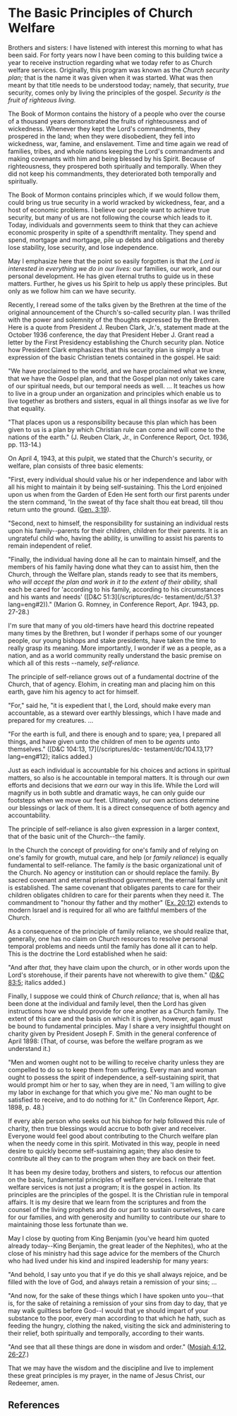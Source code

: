 # The Basic Principles of Church Welfare

Brothers and sisters: I have listened with interest this morning to what has
been said. For forty years now I have been coming to this building twice a
year to receive instruction regarding what we today refer to as Church welfare
services. Originally, this program was known as the _Church security plan;_
that is the name it was given when it was started. What was then meant by that
title needs to be understood today; namely, that security, _true_ security,
comes only by living the principles of the gospel. _Security is the fruit of
righteous living._

The Book of Mormon contains the history of a people who over the course of a
thousand years demonstrated the fruits of righteousness and of wickedness.
Whenever they kept the Lord's commandments, they prospered in the land; when
they were disobedient, they fell into wickedness, war, famine, and
enslavement. Time and time again we read of families, tribes, and whole
nations keeping the Lord's commandments and making covenants with him and
being blessed by his Spirit. Because of righteousness, they prospered both
spiritually and temporally. When they did not keep his commandments, they
deteriorated both temporally and spiritually.

The Book of Mormon contains principles which, if we would follow them, could
bring us true security in a world wracked by wickedness, fear, and a host of
economic problems. I believe our people want to achieve true security, but
many of us are not following the course which leads to it. Today, individuals
and governments seem to think that they can achieve economic prosperity in
spite of a spendthrift mentality. They spend and spend, mortgage and mortgage,
pile up debts and obligations and thereby lose stability, lose security, and
lose independence.

May I emphasize here that the point so easily forgotten is that _the Lord is
interested in everything we do in our lives:_ our families, our work, and our
personal development. He has given eternal truths to guide us in these
matters. Further, he gives us his Spirit to help us apply these principles.
But only as we follow him can we have security.

Recently, I reread some of the talks given by the Brethren at the time of the
original announcement of the Church's so-called security plan. I was thrilled
with the power and solemnity of the thoughts expressed by the Brethren. Here
is a quote from President J. Reuben Clark, Jr.'s, statement made at the
October 1936 conference, the day that President Heber J. Grant read a letter
by the First Presidency establishing the Church security plan. Notice how
President Clark emphasizes that this security plan is simply a true expression
of the basic Christian tenets contained in the gospel. He said:

"We have proclaimed to the world, and we have proclaimed what we knew, that we
have the Gospel plan, and that the Gospel plan not only takes care of our
spiritual needs, but our temporal needs as well. ... It teaches us how to live
in a group under an organization and principles which enable us to live
together as brothers and sisters, equal in all things insofar as we live for
that equality.

"That places upon us a responsibility because this plan which has been given
to us is a plan by which Christian rule can come and will come to the nations
of the earth." (J. Reuben Clark, Jr., in Conference Report, Oct. 1936, pp.
113-14.)

On April 4, 1943, at this pulpit, we stated that the Church's security, or
welfare, plan consists of three basic elements:

"First, every individual should value his or her independence and labor with
all his might to maintain it by being self-sustaining. This the Lord enjoined
upon us when from the Garden of Eden He sent forth our first parents under the
stern command, 'In the sweat of thy face shalt thou eat bread, till thou
return unto the ground. ([Gen. 3:19](/scriptures/ot/gen/3.19?lang=eng#18)).

"Second, next to himself, the responsibility for sustaining an individual
rests upon his family--parents for their children, children for their parents.
It is an ungrateful child who, having the ability, is unwilling to assist his
parents to remain independent of relief.

"Finally, the individual having done all he can to maintain himself, and the
members of his family having done what they can to assist him, then the
Church, through the Welfare plan, stands ready to see that its members, _who
will accept the plan and work in it to the extent of their ability,_ shall
each be cared for 'according to his family, according to his circumstances and
his wants and needs' ([D&amp;C 51:3](/scriptures/dc-
testament/dc/51.3?lang=eng#2))." (Marion G. Romney, in Conference Report, Apr.
1943, pp. 27-28.)

I'm sure that many of you old-timers have heard this doctrine repeated many
times by the Brethren, but I wonder if perhaps some of our younger people, our
young bishops and stake presidents, have taken the time to really grasp its
meaning. More importantly, I wonder if we as a people, as a nation, and as a
world community really understand the basic premise on which all of this rests
--namely, _self-reliance._

The principle of self-reliance grows out of a fundamental doctrine of the
Church, that of agency. Elohim, in creating man and placing him on this earth,
gave him his agency to act for himself.

"For," said he, "it is expedient that I, the Lord, should make every man
accountable, as a steward over earthly blessings, which I have made and
prepared for my creatures. ...

"For the earth is full, and there is enough and to spare; yea, I prepared all
things, and have given unto the children of men to be _agents_ unto
themselves." ([D&amp;C 104:13, 17](/scriptures/dc-
testament/dc/104.13,17?lang=eng#12); italics added.)

Just as each individual is accountable for his choices and actions in
spiritual matters, so also is he accountable in temporal matters. It is
through our _own_ efforts and decisions that we _earn_ our way in this life.
While the Lord will magnify us in both subtle and dramatic ways, he can only
guide our footsteps when we move our feet. Ultimately, our own actions
determine our blessings or lack of them. It is a direct consequence of both
agency and accountability.

The principle of self-reliance is also given expression in a larger context,
that of the basic unit of the Church--the family.

In the Church the concept of providing for one's family and of relying on
one's family for growth, mutual care, and help (or _family reliance_) is
equally fundamental to self-reliance. The family _is_ the basic organizational
unit of the Church. No agency or institution can or should replace the family.
By sacred covenant and eternal priesthood government, the eternal family unit
is established. The same covenant that obligates parents to care for their
children obligates children to care for their parents when they need it. The
commandment to "honour thy father and thy mother" ([Ex.
20:12](/scriptures/ot/ex/20.12?lang=eng#11)) extends to modern Israel and is
required for all who are faithful members of the Church.

As a consequence of the principle of family reliance, we should realize that,
generally, one has no claim on Church resources to resolve personal temporal
problems and needs until the family has done all it can to help. This is the
doctrine the Lord established when he said:

"And after _that,_ they have claim upon the church, or in other words upon the
Lord's storehouse, if their parents have not wherewith to give them."
([D&amp;C 83:5](/scriptures/dc-testament/dc/83.5?lang=eng#4); italics added.)

Finally, I suppose we could think of _Church reliance;_ that is, when all has
been done at the individual and family level, then the Lord has given
instructions how we should provide for one another as a Church family. The
extent of this care and the basis on which it is given, however, again must be
bound to fundamental principles. May I share a very insightful thought on
charity given by President Joseph F. Smith in the general conference of April
1898: (That, of course, was before the welfare program as we understand it.)

"Men and women ought not to be willing to receive charity unless they are
compelled to do so to keep them from suffering. Every man and woman ought to
possess the spirit of independence, a self-sustaining spirit, that would
prompt him or her to say, when they are in need, 'I am willing to give my
labor in exchange for that which you give me.' No man ought to be satisfied to
receive, and to do nothing for it." (In Conference Report, Apr. 1898, p. 48.)

If every able person who seeks out his bishop for help followed this rule of
charity, then true blessings would accrue to both giver and receiver. Everyone
would feel good about contributing to the Church welfare plan when the needy
come in this spirit. Motivated in this way, people in need desire to quickly
become self-sustaining again; they also desire to contribute all they can to
the program when they are back on their feet.

It has been my desire today, brothers and sisters, to refocus our attention on
the basic, fundamental principles of welfare services. I reiterate that
welfare services is not just a program; it is the gospel in action. Its
principles are the principles of the gospel. It is the Christian rule in
temporal affairs. It is my desire that we learn from the scriptures and from
the counsel of the living prophets and do our part to sustain ourselves, to
care for our families, and with generosity and humility to contribute our
share to maintaining those less fortunate than we.

May I close by quoting from King Benjamin (you've heard him quoted already
today--King Benjamin, the great leader of the Nephites), who at the close of
his ministry had this sage advice for the members of the Church who had lived
under his kind and inspired leadership for many years:

"And behold, I say unto you that if ye do this ye shall always rejoice, and be
filled with the love of God, and always retain a remission of your sins; ...

"And now, for the sake of these things which I have spoken unto you--that is,
for the sake of retaining a remission of your sins from day to day, that ye
may walk guiltless before God--I would that ye should impart of your substance
to the poor, every man according to that which he hath, such as feeding the
hungry, clothing the naked, visiting the sick and administering to their
relief, both spiritually and temporally, according to their wants.

"And see that all these things are done in wisdom and order." ([Mosiah 4:12,
26-27](/scriptures/bofm/mosiah/4.12,26-27?lang=eng#11).)

That we may have the wisdom and the discipline and live to implement these
great principles is my prayer, in the name of Jesus Christ, our Redeemer,
amen.

## References

